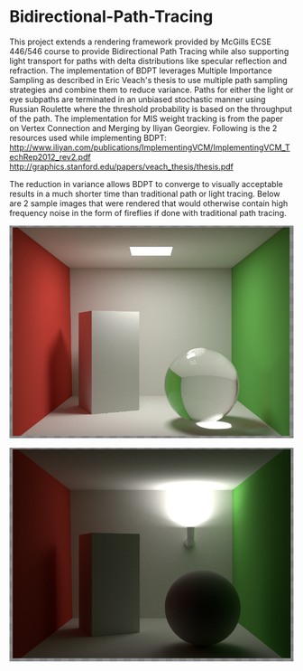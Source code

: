 # Bidirectional-Path-Tracing

This project extends a rendering framework provided by McGills ECSE 446/546 course to provide Bidirectional Path Tracing while also 
supporting light transport for paths with delta distributions like specular reflection and refraction. The implementation of BDPT
leverages Multiple Importance Sampling as described in Eric Veach's thesis to use multiple path sampling strategies and combine them
to reduce variance. Paths for either the light or eye subpaths are terminated in an unbiased stochastic manner using Russian Roulette where the threshold probability is based on the throughput of the path. The implementation for MIS weight tracking is from the paper on Vertex Connection and Merging by Iliyan Georgiev. Following is the 2 resources used while implementing BDPT:
http://www.iliyan.com/publications/ImplementingVCM/ImplementingVCM_TechRep2012_rev2.pdf
http://graphics.stanford.edu/papers/veach_thesis/thesis.pdf

The reduction in variance allows BDPT to converge to visually acceptable results in a much shorter time than 
traditional path or light tracing. Below are 2 sample images that were rendered that would otherwise contain high frequency noise in
the form of fireflies if done with traditional path tracing.


![My image](CausticSample.png)

![My image](HardLightSample.png)
